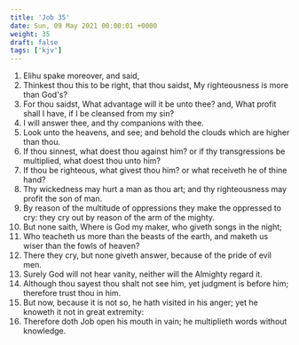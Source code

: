 ```yaml
---
title: 'Job 35'
date: Sun, 09 May 2021 00:00:01 +0000
weight: 35
draft: false
tags: ['kjv'] 
---
```


1. Elihu spake moreover, and said,
2. Thinkest thou this to be right, that thou saidst, My righteousness is more than God's?
3. For thou saidst, What advantage will it be unto thee? and, What profit shall I have, if I be cleansed from my sin?
4. I will answer thee, and thy companions with thee.
5. Look unto the heavens, and see; and behold the clouds which are higher than thou.
6. If thou sinnest, what doest thou against him? or if thy transgressions be multiplied, what doest thou unto him?
7. If thou be righteous, what givest thou him? or what receiveth he of thine hand?
8. Thy wickedness may hurt a man as thou art; and thy righteousness may profit the son of man.
9. By reason of the multitude of oppressions they make the oppressed to cry: they cry out by reason of the arm of the mighty.
10. But none saith, Where is God my maker, who giveth songs in the night;
11. Who teacheth us more than the beasts of the earth, and maketh us wiser than the fowls of heaven?
12. There they cry, but none giveth answer, because of the pride of evil men.
13. Surely God will not hear vanity, neither will the Almighty regard it.
14. Although thou sayest thou shalt not see him, yet judgment is before him; therefore trust thou in him.
15. But now, because it is not so, he hath visited in his anger; yet he knoweth it not in great extremity:
16. Therefore doth Job open his mouth in vain; he multiplieth words without knowledge.
